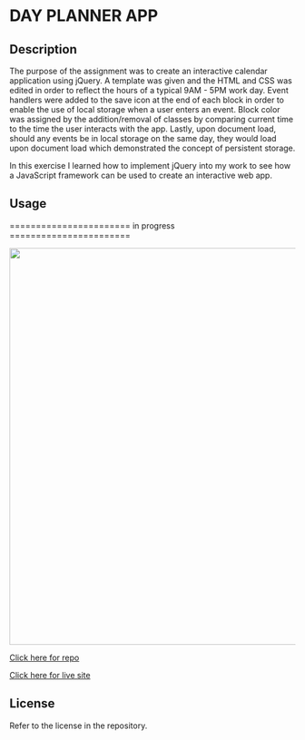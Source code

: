 # DAY PLANNER APP

## Description

The purpose of the assignment was to create an interactive calendar application using jQuery. A template was given and the HTML and CSS was edited in order to reflect the hours of a typical 9AM - 5PM work day. Event handlers were added to the save icon at the end of each block in order to enable the use of local storage when a user enters an event. Block color was assigned by the addition/removal of classes by comparing current time to the time the user interacts with the app. Lastly, upon document load, should any events be in local storage on the same day, they would load upon document load which demonstrated the concept of persistent storage.

In this exercise I learned how to implement jQuery into my work to see how a JavaScript framework can be used to create an interactive web app.

## Usage

======================= in progress =======================

<img src="" width = "700" />

[Click here for repo](https://github.com/myrojoylee/day-planner-calendar-app)

[Click here for live site](https://myrojoylee.github.io/day-planner-calendar-app/)

## License

Refer to the license in the repository.
